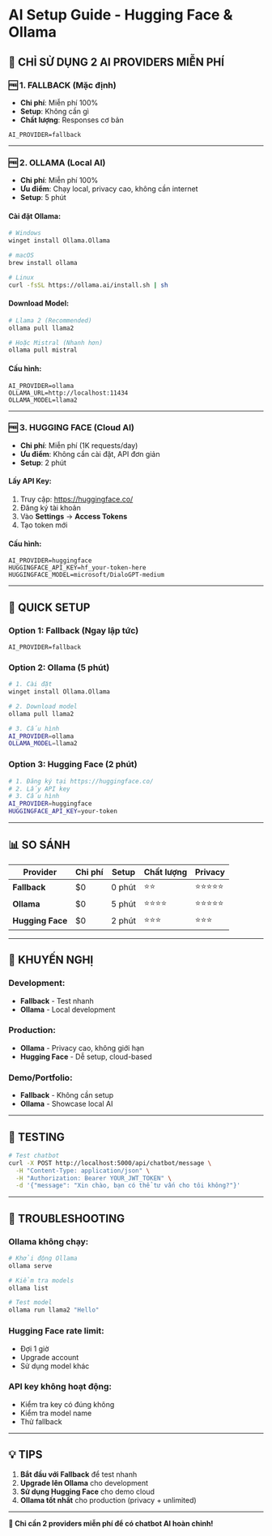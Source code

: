 # AI Setup Guide - Hugging Face & Ollama

## 🎯 **CHỈ SỬ DỤNG 2 AI PROVIDERS MIỄN PHÍ**

### **🆓 1. FALLBACK (Mặc định)**
- **Chi phí**: Miễn phí 100%
- **Setup**: Không cần gì
- **Chất lượng**: Responses cơ bản

```env
AI_PROVIDER=fallback
```

---

### **🆓 2. OLLAMA (Local AI)**
- **Chi phí**: Miễn phí 100%
- **Ưu điểm**: Chạy local, privacy cao, không cần internet
- **Setup**: 5 phút

#### **Cài đặt Ollama:**
```bash
# Windows
winget install Ollama.Ollama

# macOS
brew install ollama

# Linux
curl -fsSL https://ollama.ai/install.sh | sh
```

#### **Download Model:**
```bash
# Llama 2 (Recommended)
ollama pull llama2

# Hoặc Mistral (Nhanh hơn)
ollama pull mistral
```

#### **Cấu hình:**
```env
AI_PROVIDER=ollama
OLLAMA_URL=http://localhost:11434
OLLAMA_MODEL=llama2
```

---

### **🆓 3. HUGGING FACE (Cloud AI)**
- **Chi phí**: Miễn phí (1K requests/day)
- **Ưu điểm**: Không cần cài đặt, API đơn giản
- **Setup**: 2 phút

#### **Lấy API Key:**
1. Truy cập: https://huggingface.co/
2. Đăng ký tài khoản
3. Vào **Settings** → **Access Tokens**
4. Tạo token mới

#### **Cấu hình:**
```env
AI_PROVIDER=huggingface
HUGGINGFACE_API_KEY=hf_your-token-here
HUGGINGFACE_MODEL=microsoft/DialoGPT-medium
```

---

## 🚀 **QUICK SETUP**

### **Option 1: Fallback (Ngay lập tức)**
```env
AI_PROVIDER=fallback
```

### **Option 2: Ollama (5 phút)**
```bash
# 1. Cài đặt
winget install Ollama.Ollama

# 2. Download model
ollama pull llama2

# 3. Cấu hình
AI_PROVIDER=ollama
OLLAMA_MODEL=llama2
```

### **Option 3: Hugging Face (2 phút)**
```bash
# 1. Đăng ký tại https://huggingface.co/
# 2. Lấy API key
# 3. Cấu hình
AI_PROVIDER=huggingface
HUGGINGFACE_API_KEY=your-token
```

---

## 📊 **SO SÁNH**

| Provider | Chi phí | Setup | Chất lượng | Privacy |
|----------|---------|-------|------------|---------|
| **Fallback** | $0 | 0 phút | ⭐⭐ | ⭐⭐⭐⭐⭐ |
| **Ollama** | $0 | 5 phút | ⭐⭐⭐⭐ | ⭐⭐⭐⭐⭐ |
| **Hugging Face** | $0 | 2 phút | ⭐⭐⭐ | ⭐⭐⭐ |

---

## 🎯 **KHUYẾN NGHỊ**

### **Development:**
- **Fallback** - Test nhanh
- **Ollama** - Local development

### **Production:**
- **Ollama** - Privacy cao, không giới hạn
- **Hugging Face** - Dễ setup, cloud-based

### **Demo/Portfolio:**
- **Fallback** - Không cần setup
- **Ollama** - Showcase local AI

---

## 🔧 **TESTING**

```bash
# Test chatbot
curl -X POST http://localhost:5000/api/chatbot/message \
  -H "Content-Type: application/json" \
  -H "Authorization: Bearer YOUR_JWT_TOKEN" \
  -d '{"message": "Xin chào, bạn có thể tư vấn cho tôi không?"}'
```

---

## 🚨 **TROUBLESHOOTING**

### **Ollama không chạy:**
```bash
# Khởi động Ollama
ollama serve

# Kiểm tra models
ollama list

# Test model
ollama run llama2 "Hello"
```

### **Hugging Face rate limit:**
- Đợi 1 giờ
- Upgrade account
- Sử dụng model khác

### **API key không hoạt động:**
- Kiểm tra key có đúng không
- Kiểm tra model name
- Thử fallback

---

## 💡 **TIPS**

1. **Bắt đầu với Fallback** để test nhanh
2. **Upgrade lên Ollama** cho development
3. **Sử dụng Hugging Face** cho demo cloud
4. **Ollama tốt nhất** cho production (privacy + unlimited)

---

**🎉 Chỉ cần 2 providers miễn phí để có chatbot AI hoàn chỉnh!**

